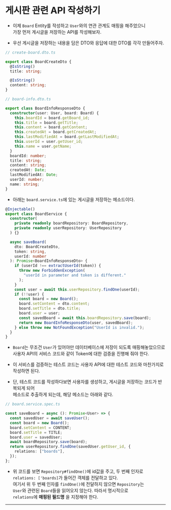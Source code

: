 <h1>게시판 관련 API 작성하기</h1>

- 이제 `Board` Entity를 작성하고 `User`와의 연관 관계도 매핑을 해주었으니  
  가장 먼저 게시글을 저장하는 API를 작성해보자.

- 우선 게시글을 저장하는 내용을 담은 DTO와 응답에 대한 DTO를 각각 만들어주자.

```ts
// create-board.dto.ts

export class BoardCreateDto {
  @IsString()
  title: string;

  @IsString()
  content: string;
}

// board-info.dto.ts

export class BoardInfoResponseDto {
  constructor(user: User, board: Board) {
    this.boardId = board.getBoard_id;
    this.title = board.getTitle;
    this.content = board.getContent;
    this.createdAt = board.getCreatedAt;
    this.lastModifiedAt = board.getLastModifiedAt;
    this.userId = user.getUser_id;
    this.name = user.getName;
  }
  boardId: number;
  title: string;
  content: string;
  createdAt: Date;
  lastModifiedAt: Date;
  userId: number;
  name: string;
}
```

- 아래는 `board.service.ts`에 있는 게시글을 저장하는 메소드이다.

```ts
@Injectable()
export class BoardService {
  constructor(
    private readonly boardRepository: BoardRepository,
    private readonly userRepository: UserRepository
  ) {}

  async saveBoard(
    dto: BoardCreateDto,
    token: string,
    userId: number
  ): Promise<BoardInfoResponseDto> {
    if (userId !== extractUserId(token)) {
      throw new ForbiddenException(
        "userId in parameter and token is different."
      );
    }
    const user = await this.userRepository.findOne(userId);
    if (!!user) {
      const board = new Board();
      board.setContent = dto.content;
      board.setTitle = dto.title;
      board.user = user;
      const savedBoard = await this.boardRepository.save(board);
      return new BoardInfoResponseDto(user, savedBoard);
    } else throw new NotFoundException("UserId is invalid.");
  }
}
```

- `Board`는 무조건 `User`가 있어야만 데이터베이스에 저장이 되도록 매핑해놓았으므로  
  사용자 API의 서비스 코드와 같이 Token에 대한 검증을 진행해 줘야 한다.

- 이 서비스를 검증하는 테스트 코드는 사용자 API에 대한 테스트 코드와 마찬가지로 작성하면 된다.

- 단, 테스트 코드를 작성하다보면 사용자를 생성하고, 게시글을 저장하는 코드가 반복되게 되어  
  메소드로 추출하게 되는데, 해당 메소드는 아래와 같다.

```ts
// board.service.spec.ts

const saveBoard = async (): Promise<User> => {
  const savedUser = await saveUser();
  const board = new Board();
  board.setContent = CONTENT;
  board.setTitle = TITLE;
  board.user = savedUser;
  await boardRepository.save(board);
  return userRepository.findOne(savedUser.getUser_id, {
    relations: ["boards"],
  });
};
```

- 위 코드를 보면 `Repository#findOne()`에 id값을 주고, 두 번째 인자로  
 `relations: ['boards]`가 들어간 객체를 전달하고 있다.  
 여기서 위 두 번째 인자를 `findOne()`에 전달하지 않으면 `Repository`는  
 `User`와 관련된 `Board`들을 읽어오지 않는다. 따라서 명시적으로  
 `relations`에 **매핑된 필드명** 을 지정해야 한다.
<hr/>
